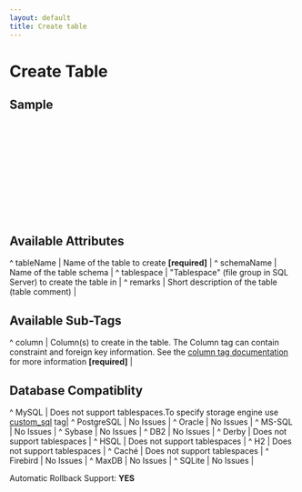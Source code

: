 ```yaml
---
layout: default
title: Create table
---
```


# Create Table #

<createTable tableName="person">
    <column name="id" type="int">
        <constraints primaryKey="true" nullable="false"/>
    </column>
    <column name="firstname" type="varchar(255)"/>
    <column name="lastname" type="varchar(255)"/>
    <column name="username" type="varchar(255)">
      <constraints unique="true" nullable="false"/>
    </column>
     <column name="testid" type="int" />
</createTable>

## Sample ##

<code xml>
<createTable tableName="person">
    <column name="id" type="int">
        <constraints primaryKey="true" nullable="false"/>
    </column>
    <column name="firstname" type="varchar(255)"/>
    <column name="lastname" type="varchar(255)"/>
    <column name="username" type="varchar(255)">
      <constraints unique="true" nullable="false"/>
    </column>
     <column name="testid" type="int" />
</createTable>
</code>


## Available Attributes ##

^ tableName  | Name of the table to create **[required]**  | 
^ schemaName  | Name of the table schema  | 
^ tablespace  | "Tablespace" (file group in SQL Server) to create the table in  | 
^ remarks  | Short description of the table (table comment)  | 


## Available Sub-Tags ##

^ column  | Column(s) to create in the table. The Column tag can contain constraint and foreign key information. See the [column tag documentation](column.html) for more information **[required]**  |




## Database Compatiblity ##

^ MySQL  | Does not support tablespaces.To specify storage engine use [custom_sql](custom_sql.html) tag|
^ PostgreSQL  | No Issues  | 
^ Oracle  | No Issues  | 
^ MS-SQL  | No Issues  | 
^ Sybase  | No Issues  | 
^ DB2  | No Issues  | 
^ Derby  | Does not support tablespaces  | 
^ HSQL  | Does not support tablespaces  | 
^ H2  | Does not support tablespaces  | 
^ Caché  | Does not support tablespaces  | 
^ Firebird  | No Issues  | 
^ MaxDB  | No Issues  | 
^ SQLite  | No Issues  |

Automatic Rollback Support: **YES**